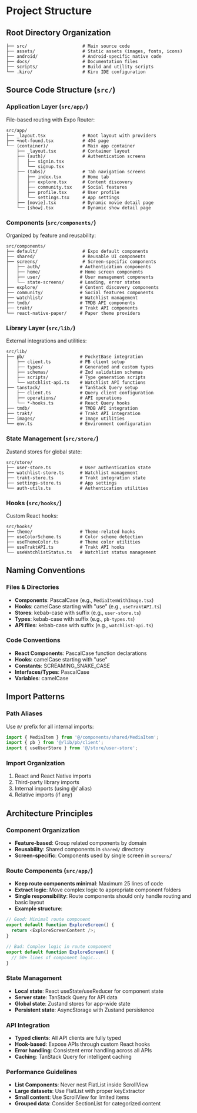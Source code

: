 # Project Structure

## Root Directory Organization

```
├── src/                     # Main source code
├── assets/                  # Static assets (images, fonts, icons)
├── android/                 # Android-specific native code
├── docs/                    # Documentation files
├── scripts/                 # Build and utility scripts
└── .kiro/                   # Kiro IDE configuration
```

## Source Code Structure (`src/`)

### Application Layer (`src/app/`)
File-based routing with Expo Router:
```
src/app/
├── _layout.tsx              # Root layout with providers
├── +not-found.tsx           # 404 page
└── (container)/             # Main app container
    ├── _layout.tsx          # Container layout
    ├── (auth)/              # Authentication screens
    │   ├── signin.tsx
    │   └── signup.tsx
    ├── (tabs)/              # Tab navigation screens
    │   ├── index.tsx        # Home tab
    │   ├── explore.tsx      # Content discovery
    │   ├── community.tsx    # Social features
    │   ├── profile.tsx      # User profile
    │   └── settings.tsx     # App settings
    ├── [movie].tsx          # Dynamic movie detail page
    └── [show].tsx           # Dynamic show detail page
```

### Components (`src/components/`)
Organized by feature and reusability:
```
src/components/
├── default/                 # Expo default components
├── shared/                  # Reusable UI components
├── screens/                 # Screen-specific components
│   ├── auth/               # Authentication components
│   ├── home/               # Home screen components
│   ├── user/               # User management components
│   └── state-screens/      # Loading, error states
├── explore/                # Content discovery components
├── community/              # Social features components
├── watchlist/              # Watchlist management
├── tmdb/                   # TMDB API components
├── trakt/                  # Trakt API components
└── react-native-paper/     # Paper theme providers
```

### Library Layer (`src/lib/`)
External integrations and utilities:
```
src/lib/
├── pb/                     # PocketBase integration
│   ├── client.ts           # PB client setup
│   ├── types/              # Generated and custom types
│   ├── schemas/            # Zod validation schemas
│   ├── scripts/            # Type generation scripts
│   └── watchlist-api.ts    # Watchlist API functions
├── tanstack/               # TanStack Query setup
│   ├── client.ts           # Query client configuration
│   ├── operations/         # API operations
│   └── *-hooks.ts          # React Query hooks
├── tmdb/                   # TMDB API integration
├── trakt/                  # Trakt API integration
├── images/                 # Image utilities
└── env.ts                  # Environment configuration
```

### State Management (`src/store/`)
Zustand stores for global state:
```
src/store/
├── user-store.ts           # User authentication state
├── watchlist-store.ts      # Watchlist management
├── trakt-store.ts          # Trakt integration state
├── settings-store.ts       # App settings
└── auth-utils.ts           # Authentication utilities
```

### Hooks (`src/hooks/`)
Custom React hooks:
```
src/hooks/
├── theme/                  # Theme-related hooks
├── useColorScheme.ts       # Color scheme detection
├── useThemeColor.ts        # Theme color utilities
├── useTraktAPI.ts          # Trakt API hooks
└── useWatchlistStatus.ts   # Watchlist status management
```

## Naming Conventions

### Files & Directories
- **Components**: PascalCase (e.g., `MediaItemWithImage.tsx`)
- **Hooks**: camelCase starting with "use" (e.g., `useTraktAPI.ts`)
- **Stores**: kebab-case with suffix (e.g., `user-store.ts`)
- **Types**: kebab-case with suffix (e.g., `pb-types.ts`)
- **API files**: kebab-case with suffix (e.g., `watchlist-api.ts`)

### Code Conventions
- **React Components**: PascalCase function declarations
- **Hooks**: camelCase starting with "use"
- **Constants**: SCREAMING_SNAKE_CASE
- **Interfaces/Types**: PascalCase
- **Variables**: camelCase

## Import Patterns

### Path Aliases
Use `@/` prefix for all internal imports:
```typescript
import { MediaItem } from '@/components/shared/MediaItem';
import { pb } from '@/lib/pb/client';
import { useUserStore } from '@/store/user-store';
```

### Import Organization
1. React and React Native imports
2. Third-party library imports
3. Internal imports (using @/ alias)
4. Relative imports (if any)

## Architecture Principles

### Component Organization
- **Feature-based**: Group related components by domain
- **Reusability**: Shared components in `shared/` directory
- **Screen-specific**: Components used by single screen in `screens/`

### Route Components (`src/app/`)
- **Keep route components minimal**: Maximum 25 lines of code
- **Extract logic**: Move complex logic to appropriate component folders
- **Single responsibility**: Route components should only handle routing and basic layout
- **Example structure**:
```typescript
// Good: Minimal route component
export default function ExploreScreen() {
  return <ExploreScreenContent />;
}

// Bad: Complex logic in route component
export default function ExploreScreen() {
  // 50+ lines of component logic...
}
```

### State Management
- **Local state**: React useState/useReducer for component state
- **Server state**: TanStack Query for API data
- **Global state**: Zustand stores for app-wide state
- **Persistent state**: AsyncStorage with Zustand persistence

### API Integration
- **Typed clients**: All API clients are fully typed
- **Hook-based**: Expose APIs through custom React hooks
- **Error handling**: Consistent error handling across all APIs
- **Caching**: TanStack Query for intelligent caching

### Performance Guidelines
- **List Components**: Never nest FlatList inside ScrollView
- **Large datasets**: Use FlatList with proper keyExtractor
- **Small content**: Use ScrollView for limited items
- **Grouped data**: Consider SectionList for categorized content
